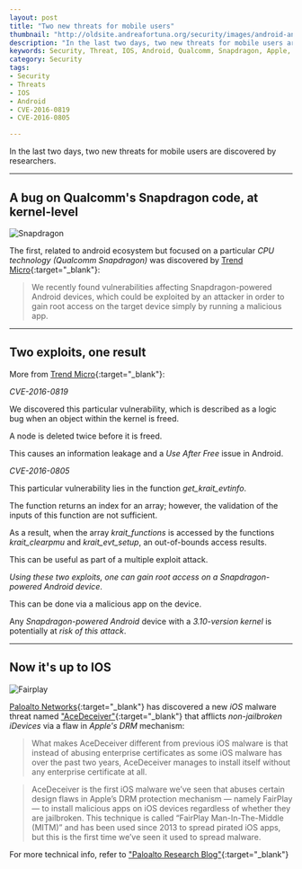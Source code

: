 ```yaml
---
layout: post
title: "Two new threats for mobile users"
thumbnail: "http://oldsite.andreafortuna.org/security/images/android-and-ios.jpg"
description: "In the last two days, two new threats for mobile users are discovered by researchers."
keywords: Security, Threat, IOS, Android, Qualcomm, Snapdragon, Apple, FairPlay, CVE-2016-0819,CVE-2016-0805, PaloAltoNetworks, TrendMicro
category: Security
tags: 
- Security
- Threats
- IOS
- Android
- CVE-2016-0819
- CVE-2016-0805

---
```

In the last two days, two new threats for mobile users are discovered by researchers.

<hr/>

A  bug on Qualcomm's Snapdragon code, at kernel-level
--

![Snapdragon](https://4.bp.blogspot.com/-yGivCivoXGE/Vul1_9MvkzI/AAAAAAAAnOA/IXEajWpKh9kxwEeCJqJzvb0z_o2T4DU2g/s1600/root-android-exploit.png)

The first, related to android ecosystem but focused on a particular *CPU technology (Qualcomm Snapdragon)* was discovered by [Trend Micro](https://blog.trendmicro.com/trendlabs-security-intelligence/android-vulnerabilities-allow-easy-root-access/){:target="_blank"}:

>We recently found vulnerabilities affecting Snapdragon-powered Android devices, which could be exploited by an attacker in order to gain root access on the target device simply by running a malicious app.

<hr/>

Two exploits, one result
--

More from [Trend Micro](https://blog.trendmicro.com/trendlabs-security-intelligence/android-vulnerabilities-allow-easy-root-access/){:target="_blank"}:

*CVE-2016-0819*

We discovered this particular vulnerability, which is described as a logic bug when an object within the kernel is freed. 

A node is deleted twice before it is freed. 

This causes an information leakage and a *Use After Free* issue in Android. 


*CVE-2016-0805*

This particular vulnerability lies in the function *get_krait_evtinfo*. 

The function returns an index for an array; however, the validation of the inputs of this function are not sufficient. 

As a result, when the array *krait_functions* is accessed by the functions *krait_clearpmu* and *krait_evt_setup*, an out-of-bounds access results. 

This can be useful as part of a multiple exploit attack.


*Using these two exploits, one can gain root access on a Snapdragon-powered Android device*. 

This can be done via a malicious app on the device.

Any *Snapdragon-powered Android* device with a *3.10-version kernel* is potentially at *risk of this attack*.

<hr/>

Now it's up to IOS
--

![Fairplay](http://researchcenter.paloaltonetworks.com/wp-content/uploads/2016/03/AceDeceiver-1-1-500x244.png)

[Paloalto Networks](http://researchcenter.paloaltonetworks.com/){:target="_blank"}  has discovered a new *iOS* malware threat named ["AceDeceiver"](http://researchcenter.paloaltonetworks.com/2016/03/acedeceiver-first-ios-trojan-exploiting-apple-drm-design-flaws-to-infect-any-ios-device/){:target="_blank"}  that afflicts *non-jailbroken iDevices* via a flaw in *Apple's DRM* mechanism:

>What makes AceDeceiver different from previous iOS malware is that instead of abusing enterprise certificates as some iOS malware has over the past two years, AceDeceiver manages to install itself without any enterprise certificate at all. 

>AceDeceiver is the first iOS malware we’ve seen that abuses certain design flaws in Apple’s DRM protection mechanism — namely FairPlay — to install malicious apps on iOS devices regardless of whether they are jailbroken. This technique is called “FairPlay Man-In-The-Middle (MITM)” and has been used since 2013 to spread pirated iOS apps, but this is the first time we’ve seen it used to spread malware.

For more technical info, refer to ["Paloalto Research Blog"](http://researchcenter.paloaltonetworks.com/2016/03/acedeceiver-first-ios-trojan-exploiting-apple-drm-design-flaws-to-infect-any-ios-device/){:target="_blank"}